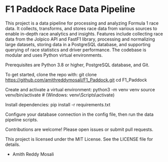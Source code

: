 # F1 Paddock Race Data Pipeline

This project is a data pipeline for processing and analyzing Formula 1 race data. It collects, transforms, and stores race data from various sources to enable in-depth race analytics and insights.
Features include collecting race data from the Jolpico API and FastF1 library, processing and normalizing large datasets, storing data in a PostgreSQL database, and supporting querying of race statistics and driver performance. The codebase is modular and uses Python virtual environments.

Prerequisites are Python 3.8 or higher, PostgreSQL database, and Git.

To get started, clone the repo with:
  git clone https://github.com/amithreddymosali/F1_Paddock.git
  cd F1_Paddock

Create and activate a virtual environment:
  python3 -m venv venv
  source venv/bin/activate   # (Windows: venv\Scripts\activate)

Install dependencies:
  pip install -r requirements.txt

Configure your database connection in the config file, then run the data pipeline scripts.

Contributions are welcome! Please open issues or submit pull requests.

This project is licensed under the MIT License. See the LICENSE file for details.

- Amith Reddy Mosali
